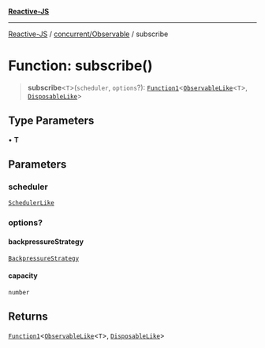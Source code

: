 [**Reactive-JS**](../../../README.md)

***

[Reactive-JS](../../../README.md) / [concurrent/Observable](../README.md) / subscribe

# Function: subscribe()

> **subscribe**\<`T`\>(`scheduler`, `options`?): [`Function1`](../../../functions/type-aliases/Function1.md)\<[`ObservableLike`](../../interfaces/ObservableLike.md)\<`T`\>, [`DisposableLike`](../../../utils/interfaces/DisposableLike.md)\>

## Type Parameters

• **T**

## Parameters

### scheduler

[`SchedulerLike`](../../interfaces/SchedulerLike.md)

### options?

#### backpressureStrategy

[`BackpressureStrategy`](../../../utils/type-aliases/BackpressureStrategy.md)

#### capacity

`number`

## Returns

[`Function1`](../../../functions/type-aliases/Function1.md)\<[`ObservableLike`](../../interfaces/ObservableLike.md)\<`T`\>, [`DisposableLike`](../../../utils/interfaces/DisposableLike.md)\>
